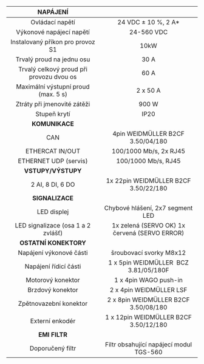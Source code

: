| **NAPÁJENÍ** |   |
| :---: | :---: |
| Ovládací napětí | 24 VDC ± 10 %, 2 A* |
| Výkonové napájecí napětí | 24-560 VDC |
| Instalovaný příkon pro provoz S1 | 10kW |
| Trvalý proud na jednu osu | 30 A |
| Trvalý celkový proud při provozu dvou os | 60 A |
| Maximální výstupní proud (max. 5 s) | 2 x 50 A |
| Ztráty při jmenovité zátěži | 900 W |
| Stupeň krytí | IP20 |
| **KOMUNIKACE** |   |
| CAN | 4pin WEIDMÜLLER  B2CF 3.50/04/180 |
| ETHERCAT IN/OUT | 100/1000 Mb/s, 2x RJ45 |
| ETHERNET UDP (servis) | 100/1000 Mb/s, RJ45 |
| **VSTUPY/VÝSTUPY** |   |
| 2 AI, 8 DI, 6 DO | 1x 22pin WEIDMÜLLER  B2CF 3.50/22/180 |
| **SIGNALIZACE** |   |
| LED displej | Chybové hlášení, 2x7 segment LED |
| LED signalizace (osa 1 a 2 zvlášť) | 1x zelená (SERVO OK)  1x červená (SERVO ERROR) |
| **OSTATNÍ KONEKTORY** |   |
| Napájení výkonové části | šroubovací svorky M8x12 |
| Napájení řídicí části | 1 x 5pin WEIDMÜLLER  BCZ 3.81/05/180F |
| Motorový konektor | 1 x 4pin WAGO push-in |
| Brzdový konektor | 2 x 4pin  WEIDMÜLLER LSF |
| Zpětnovazební konektor | 2 x 8pin WEIDMÜLLER B2CF 3.50/08/180 |
| Externí enkodér | 1 x 12pin WEIDMÜLLER B2CF 3.50/12/180 |
| **EMI FILTR** |
| Doporučený filtr | Filtr obsahující napájecí modul TGS-560 |
